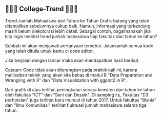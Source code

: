 ## 🍳🥘🍲 College-Trend 🍲🥘🍳

Trend Jumlah Mahasiswa dari Tahun ke Tahun
Grafik batang yang telah ditampilkan sebelumnya cukup baik. Namun, informasi yang terkandung masih belum diekplorasi lebih detail. Sebagai contoh, bagaimanakah jika kita ingin melihat trend jumlah mahasiswa tiap fakultas dari tahun ke tahun?

Subbab ini akan menjawab pertanyaan tersebut. Jalankanlah semua kode yang telah ditulis untuk kamu di code editor.



Jika berjalan dengan lancar maka akan mendapatkan hasil berikut.

Catatan: Code tidak akan diterangkan pada praktik kali ini, karena melibatkan teknik yang akan kita bahas di modul R "Data Preparation and Wrangling with R" dan "Data Visualization with ggplot2 in R".



Dari grafik di atas terlihat peningkatan secara konsiten dari tahun ke tahun oleh fakultas "ICT" dan "Seni dan Desain". Di samping itu, Fakultas "D3 perhotelan" juga terlihat baru muncul di tahun 2017. Untuk fakultas "Bisnis" dan "Ilmu Komunikasi" terlihat fluktuasi jumlah mahasiswa selama tiga tahun.
